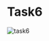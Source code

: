 # Task6
![task6](https://user-images.githubusercontent.com/90615506/140964759-7a3817fc-f74a-4ed2-a6ec-a23b3eae8e2e.png)
